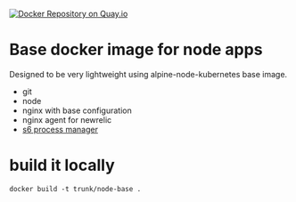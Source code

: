 [![Docker Repository on Quay.io](https://quay.io/repository/trunk/docker-node-base/status "Docker Repository on Quay.io")](https://quay.io/repository/trunk/docker-node-base)

# Base docker image for node apps
Designed to be very lightweight using alpine-node-kubernetes base image.
- git
- node 
- nginx with base configuration
- nginx agent for newrelic
- [s6 process manager](http://skarnet.org/software/s6/) 

# build it locally
```
docker build -t trunk/node-base .
```
